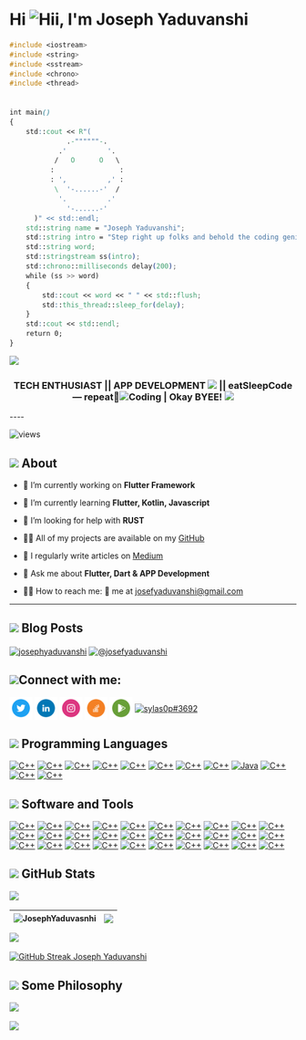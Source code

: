 # Hi  <img src="https://media.giphy.com/media/2MevupEaJcDhIOpRYz/giphy.gif" width="48" alt="Hii">, I'm Joseph Yaduvanshi

```css
#include <iostream>
#include <string>
#include <sstream>
#include <chrono>
#include <thread>


int main()
{
    std::cout << R"(
              .-""""""-.
            .'          '.
           /   O      O   \
          :                :
          : ',          ,' :
           \  '-......-'  /
            '.          .'
              '-......-'
      )" << std::endl;
    std::string name = "Joseph Yaduvanshi";
    std::string intro = "Step right up folks and behold the coding genius of "+ name + "." + "\nI'll take your boring old apps and turn them into Flutter-ific masterpieces.\nAnd when I'm done, I'll add a dash of Python magic to make sure everything runs like a dream.\nSo don't just sit there, let's build something amazing together! ";
    std::string word;
    std::stringstream ss(intro);
    std::chrono::milliseconds delay(200);
    while (ss >> word)
    {
        std::cout << word << " " << std::flush;
        std::this_thread::sleep_for(delay);
    }
    std::cout << std::endl;
    return 0;
}
```

![](https://readme-typing-svg.demolab.com/?lines=Full-stack%20developer%20with%207+%20years%20of%20experience;%20Expert%20in%20Flutter,%20Python,%20and%20web%20scraping;%20Intermediate%20in%20multiple%20languages%20and%20technologies;%20Sci-fi%20enthusiast%20and%20self-motivated%20learner;%20Skilled%20in%20Git;Constantly%20expanding%20my%20tech%20stack;Passion%20for%20new%20technologies&font=Pacifico&duration=3000&pause=1000&color=F72E7DFF&center=true&vCenter=true&width=450&height=100&size=20)

<h3 align="center">TECH ENTHUSIAST || APP
DEVELOPMENT <img src="https://media.giphy.com/media/vjSpbJ9VuX9gojDttn/giphy.gif" width="25"> || eatSleepCode —
repeat👨<img src="https://media.giphy.com/media/cIn5fTcjnKhStIeAef/giphy.gif" width="28" alt="Coding"> | Okay
BYEE! <img src="https://media.giphy.com/media/xAqHUL21pMHe0/giphy.gif" width="30"> </h3>
----


<p><img alt="views" title="Profile views" src="https://github-views-counter.up.railway.app/"/></p>

## <img src="https://media.giphy.com/media/PjJ3G4xhh8KK6jQzqP/giphy.gif" width="34"> About

- 🔭 I’m currently working on **Flutter Framework**

- 🌱 I’m currently learning **Flutter, Kotlin, Javascript**

- 🤝 I’m looking for help with **RUST**

- 👨‍💻 All of my projects are available on my [GitHub](https://github.com/JOSEPHYADUVANSHI)

- 📝 I regularly write articles on [Medium](https://josefyaduvanshi.medium.com/)

- 💬 Ask me about **Flutter, Dart & APP Development**

- 🙋🏻 How to reach me: 📩 me at [josefyaduvanshi@gmail.com](mailto:)

----

## <img src="https://media.giphy.com/media/PH1TxJq570y68qujjO/giphy.gif" width="30"> Blog Posts

<p>
<a href="https://dev.to/josephyaduvanshi" target="blank"><img align="center" src="https://img.icons8.com/?id=19293&format=png&size=96&name=icons8-code-96.png&fromSite=true&token=&color=000000" alt="josephyaduvanshi" height="30" width="40" /></a>
<a href="https://medium.com/@josefyaduvanshi" target="blank"><img align="center" src="https://img.icons8.com/color-glass/96/000000/medium-monogram.png" alt="@josefyaduvanshi" width="40" /></a>
</p>

## <img src="https://media.giphy.com/media/Ajy6OhLXsMYFDBnv8m/giphy.gif" width= "34">Connect with me:

<p>
<a href="https://twitter.com/josefyaduvanshi" target="blank"><img align="center" src="https://github.com/aritraroy/social-icons/blob/master/twitter-icon.png?raw=true" alt="josefyaduvanshi"  width="40" /></a>
<a href="https://linkedin.com/in/josephyaduvanshi" target="blank"><img align="center" src="https://github.com/aritraroy/social-icons/blob/master/linkedin-icon.png?raw=true" alt="josephyaduvanshi"  width="40" /></a>
<a href="https://instagram.com/joseph_yaduvanshi" target="blank"><img align="center" src="https://github.com/aritraroy/social-icons/blob/master/instagram-icon.png?raw=true" alt="joseph_yaduvanshi"  width="40" /></a>
<a href="https://stackoverflow.com/users/151445/joseph-yaduvanshi" target="blank"><img align="center" src="https://github.com/aritraroy/social-icons/blob/master/stackoverflow-icon.png?raw=true" alt="joseph_yaduvanshi"  width="40" /></a>
<a href="https://stackoverflow.com/users/151445/joseph-yaduvanshi" target="blank"><img align="center" src="https://raw.githubusercontent.com/aritraroy/social-icons/master/play-store-icon.png" alt="joseph_yaduvanshi"  width="40" /></a>
<a href="https://discord.gg/sylas0p#3692" target="blank"><img align="center" src="https://img.icons8.com/?id=alUj8grSk3RX&format=svg&size=240&name=icons8-discord.svg&fromSite=true&token=&color=000000" alt="sylas0p#3692"  width="40" /></a>
</p>

## <img src="https://media.giphy.com/media/f7omQNmgiyjj5sffvZ/giphy.gif" width="35"> Programming Languages

  <p>
      <a href="https://github.com/josephyaduvanshi/github_view_counter"><img alt="C++" src="https://github-views-counter.up.railway.app?hasLabel=false&logo=flutter&message=Flutter&style=plastic&logoSpacing=0"></a>
      <a href="https://github.com/josephyaduvanshi/github_view_counter"><img alt="C++" src="https://github-views-counter.up.railway.app?hasLabel=false&logo=cplusplus&message=C%2B%2B&style=plastic&logoSpacing=0"></a>
      <a href="https://github.com/josephyaduvanshi/github_view_counter"><img alt="C++" src="https://github-views-counter.up.railway.app?hasLabel=false&logo=dart&message=Dart&style=plastic&logoSpacing=0"></a>
      <a href="https://github.com/josephyaduvanshi/github_view_counter"><img alt="C++" src="https://github-views-counter.up.railway.app?hasLabel=false&logo=Rust&message=Rust&style=plastic&logoSpacing=0&labelColor=607d8b"></a>
      <a href="https://github.com/josephyaduvanshi/github_view_counter"><img alt="C++" src="https://github-views-counter.up.railway.app?hasLabel=false&logo=dotnet&message=.Net&style=plastic&logoSpacing=0&labelColor=607d8b"></a>
      <a href="https://github.com/josephyaduvanshi/github_view_counter"><img alt="C++" src="https://github-views-counter.up.railway.app?hasLabel=false&logo=Python&message=Python&style=plastic&logoSpacing=0"></a>
      <a href="https://github.com/josephyaduvanshi/github_view_counter"><img alt="C++" src="https://github-views-counter.up.railway.app?hasLabel=false&logo=css3&message=CSS&style=plastic&logoSpacing=0"></a>
      <a href="https://github.com/josephyaduvanshi/github_view_counter"><img alt="C++" src="https://github-views-counter.up.railway.app?hasLabel=false&logo=html5&message=HTML&style=plastic&logoSpacing=0"></a>
      <a href="https://github.com/josephyaduvanshi/github_view_counter"><img alt="Java" src="https://custom-icon-badges.demolab.com/badge/Java-007396.svg?logo=java&logoColor=white"></a>
      <a href="https://github.com/josephyaduvanshi/github_view_counter"><img alt="C++" src="https://github-views-counter.up.railway.app?hasLabel=false&logo=javascript&message=Javascript&style=plastic&logoSpacing=0"></a>
      <a href="https://github.com/josephyaduvanshi/github_view_counter"><img alt="C++" src="https://github-views-counter.up.railway.app?hasLabel=false&logo=kotlin&message=kotlin&style=plastic&logoSpacing=15"></a>
      <a href="https://github.com/josephyaduvanshi/github_view_counter"><img alt="C++" src="https://github-views-counter.up.railway.app?hasLabel=false&logo=markdown&message=Markdown&style=plastic&logoSpacing=0"></a>

  </p>

## <img src="https://media.giphy.com/media/Vf3ZKdillTMOOaOho0/giphy.gif" width="35"> Software and Tools

  <p>
      <a href="https://github.com/josephyaduvanshi/github_view_counter"><img alt="C++" src="https://github-views-counter.up.railway.app?hasLabel=false&logo=visualstudiocode&message=Visual Studio Code&style=plastic&logoSpacing=0"></a>
      <a href="https://github.com/josephyaduvanshi/github_view_counter"><img alt="C++" src="https://github-views-counter.up.railway.app?hasLabel=false&logo=visualstudio&message=Visual Studio&style=plastic&logoSpacing=0"></a>
      <a href="https://github.com/josephyaduvanshi/github_view_counter"><img alt="C++" src="https://github-views-counter.up.railway.app?hasLabel=false&logo=pycharm&message=PyCharm&style=plastic&logoSpacing=0"></a>
      <a href="https://github.com/josephyaduvanshi/github_view_counter"><img alt="C++" src="https://github-views-counter.up.railway.app?hasLabel=false&logo=intellijidea&message=IntelliJ Idea&style=plastic&logoSpacing=0"></a>
      <a href="https://github.com/josephyaduvanshi/github_view_counter"><img alt="C++" src="https://github-views-counter.up.railway.app?hasLabel=false&logo=sqlite&message=SQLite&style=plastic&logoSpacing=0"></a>
      <a href="https://github.com/josephyaduvanshi/github_view_counter"><img alt="C++" src="https://github-views-counter.up.railway.app?hasLabel=false&logo=amazondynamodb&message=SQL&style=plastic&logoSpacing=0"></a>
      <a href="https://github.com/josephyaduvanshi/github_view_counter"><img alt="C++" src="https://github-views-counter.up.railway.app?hasLabel=false&logo=firebase&message=Firebase&style=plastic&logoSpacing=0"></a>
      <a href="https://github.com/josephyaduvanshi/github_view_counter"><img alt="C++" src="https://github-views-counter.up.railway.app?hasLabel=false&logo=supabase&message=Supabase&style=plastic&logoSpacing=0"></a>
      <a href="https://github.com/josephyaduvanshi/github_view_counter"><img alt="C++" src="https://github-views-counter.up.railway.app?hasLabel=false&logo=appwrite&message=Appwrite&style=plastic&logoSpacing=0"></a>
      <a href="https://github.com/josephyaduvanshi/github_view_counter"><img alt="C++" src="https://github-views-counter.up.railway.app?hasLabel=false&logo=railway&message=Railway&style=plastic&logoSpacing=0"></a>
      <a href="https://github.com/josephyaduvanshi/github_view_counter"><img alt="C++" src="https://github-views-counter.up.railway.app?hasLabel=false&logo=vercel&message=Vercel&style=plastic&logoSpacing=0"></a>
      <a href="https://github.com/josephyaduvanshi/github_view_counter"><img alt="C++" src="https://github-views-counter.up.railway.app?hasLabel=false&logo=telegram&message=Telegram-API&style=plastic&logoSpacing=0"></a>
      <a href="https://github.com/josephyaduvanshi/github_view_counter"><img alt="C++" src="https://github-views-counter.up.railway.app?hasLabel=false&logo=flask&message=Flask&style=plastic&logoSpacing=0"></a>
      <a href="https://github.com/josephyaduvanshi/github_view_counter"><img alt="C++" src="https://github-views-counter.up.railway.app?hasLabel=false&logo=fastapi&message=Fast API&style=plastic&logoSpacing=0"></a>
      <a href="https://github.com/josephyaduvanshi/github_view_counter"><img alt="C++" src="https://github-views-counter.up.railway.app?hasLabel=false&logo=awslambda&message=AWS Lambda&style=plastic&logoSpacing=0"></a>
      <a href="https://github.com/josephyaduvanshi/github_view_counter"><img alt="C++" src="https://github-views-counter.up.railway.app?hasLabel=false&logo=amazonaws&message=AWS&style=plastic&logoSpacing=0"></a>
      <a href="https://github.com/josephyaduvanshi/github_view_counter"><img alt="C++" src="https://github-views-counter.up.railway.app?hasLabel=false&logo=amazonec2&message=Amazon EC2&style=plastic&logoSpacing=0"></a>
      <a href="https://github.com/josephyaduvanshi/github_view_counter"><img alt="C++" src="https://github-views-counter.up.railway.app?hasLabel=false&logo=azurefunctions&message=Azure Functions&style=plastic&logoSpacing=0"></a>
      <a href="https://github.com/josephyaduvanshi/github_view_counter"><img alt="C++" src="https://github-views-counter.up.railway.app?hasLabel=false&logo=microsoftazure&message=Microsoft Azure&style=plastic&logoSpacing=0"></a>
      <a href="https://github.com/josephyaduvanshi/github_view_counter"><img alt="C++" src="https://github-views-counter.up.railway.app?hasLabel=false&logo=microsoftoffice&message=Microsoft Office&style=plastic&logoSpacing=0"></a>
      <a href="https://github.com/josephyaduvanshi/github_view_counter"><img alt="C++" src="https://github-views-counter.up.railway.app?hasLabel=false&logo=adobecreativecloud&message=Adobe Tools&style=plastic&logoSpacing=0"></a>
      <a href="https://github.com/josephyaduvanshi/github_view_counter"><img alt="C++" src="https://github-views-counter.up.railway.app?hasLabel=false&logo=android&message=Android&style=plastic&logoSpacing=0"></a>
      <a href="https://github.com/josephyaduvanshi/github_view_counter"><img alt="C++" src="https://github-views-counter.up.railway.app?hasLabel=false&logo=androidstudio&message=Android Studio&style=plastic&logoSpacing=0"></a>
      <a href="https://github.com/josephyaduvanshi/github_view_counter"><img alt="C++" src="https://github-views-counter.up.railway.app?hasLabel=false&logo=brave&message=Brave&style=plastic&logoSpacing=0"></a>
      <a href="https://github.com/josephyaduvanshi/github_view_counter"><img alt="C++" src="https://github-views-counter.up.railway.app?hasLabel=false&logo=git&message=Git&style=plastic&logoSpacing=0"></a>
      <a href="https://github.com/josephyaduvanshi/github_view_counter"><img alt="C++" src="https://github-views-counter.up.railway.app?hasLabel=false&logo=github&message=Github Desktop&style=plastic&logoSpacing=0"></a>
      <a href="https://github.com/josephyaduvanshi/github_view_counter"><img alt="C++" src="https://github-views-counter.up.railway.app?hasLabel=false&logo=googlesheets&message=Google Sheets&style=plastic&logoSpacing=0"></a>
      <a href="https://github.com/josephyaduvanshi/github_view_counter"><img alt="C++" src="https://github-views-counter.up.railway.app?hasLabel=false&logo=photopea&message=Photo Pea&style=plastic&logoSpacing=0"></a>
      <a href="https://github.com/josephyaduvanshi/github_view_counter"><img alt="C++" src="https://github-views-counter.up.railway.app?hasLabel=false&logo=postman&message=Postman&style=plastic&logoSpacing=0"></a>
      <a href="https://github.com/josephyaduvanshi/github_view_counter"><img alt="C++" src="https://github-views-counter.up.railway.app?hasLabel=false&logo=sonarlint&message=SonarLint&style=plastic&logoSpacing=0"></a>
  </p>

## <img src="https://media.giphy.com/media/jUQHpQ3UjFBfRlQekP/giphy.gif" width="35"> GitHub Stats

![](https://github-profile-trophy.vercel.app/?username=josephyaduvanshi&theme=darkhub&no-frame=true&no-bg=false&margin-w=8&margin-h=8&row=10&column=7)

| <img align="center" src="https://github-readme-stats.vercel.app/api?username=josephyaduvanshi&show_icons=true&include_all_commits=true&theme=ocean_dark&hide_border=true" alt="JosephYaduvasnhi" /> | <img align="center" src="https://github-readme-stats.vercel.app/api/top-langs/?username=josephyaduvanshi&layout=compact&theme=ocean_dark&hide_border=true" /> |
|-----------------------------------------------------------------------------------------------------------------------------------------------------------------------------------------------------|---------------------------------------------------------------------------------------------------------------------------------------------------------------|

![](https://github-readme-activity-graph.cyclic.app/graph?username=josephyaduvanshi&theme=tokyo-night)

[![GitHub Streak Joseph Yaduvanshi](https://github-readme-streak-stats.herokuapp.com?user=josephyaduvanshi&theme=tokyonight&border_radius=8)](https://git.io/streak-stats)

## <img src="https://media.giphy.com/media/TlK63EG3UD3YpQ46oZa/giphy.gif" width="32"> Some Philosophy

![](https://quotes-github-readme.vercel.app/api?type=horizontal&theme=nord)

[![](https://visitcount.itsvg.in/api?id=josephyaduvanshi&label=Profile%20Views&icon=8&pretty=false)](https://visitcount.itsvg.in)

